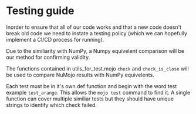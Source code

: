# Testing guide

Inorder to ensure that all of our code works and that a new code doesn't break old code we need to instate a testing policy (which we can hopefully implement a CI/CD process for running).

Due to the similiarity with NumPy, a Numpy equivelent comparison will be our method for confirming validity.

The functions contained in utils_for_test.mojo `check` and `check_is_close` will be used to compare NuMojo results with NumPy equivelents.

Each test must be in it's own def function and begin with the word test example `test_arange`. This allows the `mojo test` command to find it. A single function can cover multiple similiar tests but they should have unique strings to identify which check failed.
